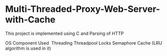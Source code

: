 # Multi-Threaded-Proxy-Web-Server-with-Cache

This project is implemented using C and Parsing of HTTP 

OS Component Used ​
Threading
Threadpool
Locks
Semaphore
Cache (LRU algorithm is used in it)
